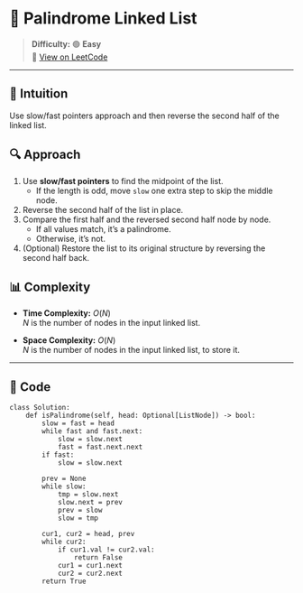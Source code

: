 
# 🧠 Palindrome Linked List

> **Difficulty:** 🟢 **Easy**\
> 📎 [View on LeetCode](https://leetcode.com/problems/palindrome-linked-list/description/)

---

## 📝 Intuition

Use slow/fast pointers approach and then reverse the second half of the linked list.

## 🔍 Approach

1. Use **slow/fast pointers** to find the midpoint of the list.  
   - If the length is odd, move `slow` one extra step to skip the middle node.  
2. Reverse the second half of the list in place.  
3. Compare the first half and the reversed second half node by node.  
   - If all values match, it’s a palindrome.  
   - Otherwise, it’s not.  
4. (Optional) Restore the list to its original structure by reversing the second half back.

## 📊 Complexity

- **Time Complexity:** $O(N)$  
$N$ is the number of nodes in the input linked list.


- **Space Complexity:** $O(N)$  
$N$ is the number of nodes in the input linked list, to store it.

---

## 🧩 Code

```python3 []
class Solution:
    def isPalindrome(self, head: Optional[ListNode]) -> bool:
        slow = fast = head
        while fast and fast.next:
            slow = slow.next
            fast = fast.next.next
        if fast:
            slow = slow.next

        prev = None
        while slow:
            tmp = slow.next
            slow.next = prev
            prev = slow
            slow = tmp

        cur1, cur2 = head, prev
        while cur2:
            if cur1.val != cur2.val:
                return False
            cur1 = cur1.next
            cur2 = cur2.next
        return True
```

